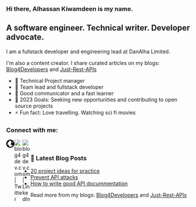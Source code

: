 ### Hi there, Alhassan Kiwamdeen is my name.

## A software engineer. Technical writer. Developer advocate.

I am a fullstack developer and engineering lead at DanAlha Limited.

I'm also a content creator. I share curated articles on my blogs: [Blog4Developers](https://www.blog4dev.com/) and [Just-Rest-APIs](https://justrestapi.com/)


- 🌱 Technical Project manager
- 👯 Team lead and fullstack developer
- 🔭 Good communicator and a fast learner
- 🥅 2023 Goals: Seeking new opportunities and contributing to open source projects
- ⚡ Fun fact: Love travelling. Watching sci fi movies

### Connect with me:

[<img align="left" alt="blog4dev.com" width="22px" src="https://raw.githubusercontent.com/iconic/open-iconic/master/svg/globe.svg" />](https://www.blog4dev.com/)
[<img align="left" alt="blog4dev.com | Twitter" width="22px" src="https://cdn.jsdelivr.net/npm/simple-icons@v3/icons/twitter.svg" />](https://twitter.com/akiwams)
[<img align="left" alt="blog4dev.com | LinkedIn" width="22px" src="https://cdn.jsdelivr.net/npm/simple-icons@v3/icons/linkedin.svg" />](https://www.linkedin.com/in/alhassan-kiwamdeen-56a144102/)
<br />

### 📕 Latest Blog Posts

- [20 project ideas for practice](https://www.blog4dev.com/developer-projects/)
- [Prevent API attacks](https://justrestapi.com/how-to-prevent-api-attacks/)
- [How to write good API docummentation](https://justrestapi.com/how-to-write-good-api-documentation/)         

Read more from my blogs: [Blog4Developers](https://www.blog4dev.com/) and [Just-Rest-APIs](https://justrestapi.com/)
